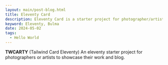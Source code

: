 ```yaml
---
layout: main/post-blog.html
title: Eleventy Card
description: Eleventy Card is a starter project for photographer/artist showing their work and blog randomly
keyword: Eleventy, Bulma
date: 2024-05-02
tags:
  - Hello World
---
```


**TWCARTY** (Tailwind Card Eleventy)
An eleventy starter project for photographers or artists to showcase their work and blog.
